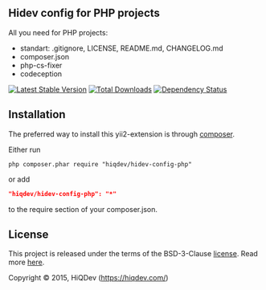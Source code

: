 Hidev config for PHP projects
-----------------------------

All you need for PHP projects:
- standart: .gitignore, LICENSE, README.md, CHANGELOG.md
- composer.json
- php-cs-fixer
- codeception

[![Latest Stable Version](https://poser.pugx.org/hiqdev/hidev-config-php/v/stable.png)](https://packagist.org/packages/hiqdev/hidev-config-php)
[![Total Downloads](https://poser.pugx.org/hiqdev/hidev-config-php/downloads.png)](https://packagist.org/packages/hiqdev/hidev-config-php)
[![Dependency Status](https://www.versioneye.com/php/hiqdev:hidev-config-php/dev-master/badge.svg)](https://www.versioneye.com/php/hiqdev:hidev-config-php/dev-master)

## Installation

The preferred way to install this yii2-extension is through [composer](http://getcomposer.org/download/).

Either run

```
php composer.phar require "hiqdev/hidev-config-php"
```

or add

```json
"hiqdev/hidev-config-php": "*"
```

to the require section of your composer.json.

## License

This project is released under the terms of the BSD-3-Clause [license](https://github.com/hiqdev/hidev/blob/master/LICENSE).
Read more [here](http://choosealicense.com/licenses/bsd-3-clause).

Copyright © 2015, HiQDev (https://hiqdev.com/)
